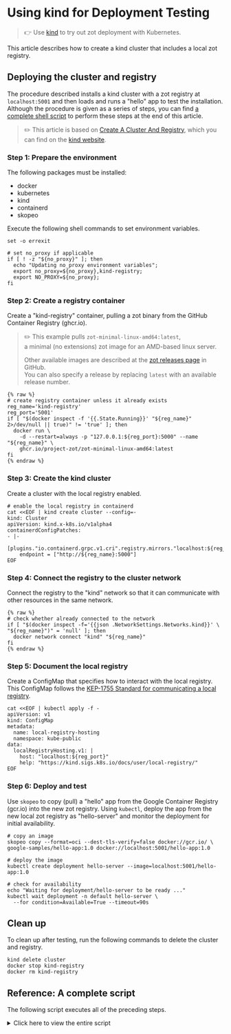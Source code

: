 # Using kind for Deployment Testing

> :point_right: Use [kind](https://kind.sigs.k8s.io/) to try out zot deployment with Kubernetes.

This article describes how to create a kind cluster that includes a local zot registry. 

## Deploying the cluster and registry

The procedure described installs a kind cluster with a zot registry at `localhost:5001` and then loads and runs a "hello" app to test the installation. Although the procedure is given as a series of steps, you can find [a complete shell script](#reference-a-complete-script) to perform these steps at the end of this article.

> :pencil2: This article is based on [Create A Cluster And Registry](https://kind.sigs.k8s.io/docs/user/local-registry/#create-a-cluster-and-registry), which you can find on the [kind website](https://kind.sigs.k8s.io/).


### Step 1: Prepare the environment 

The following packages must be installed:

- docker
- kubernetes
- kind
- containerd
- skopeo

Execute the following shell commands to set environment variables.

```shell
set -o errexit

# set no_proxy if applicable
if [ ! -z "${no_proxy}" ]; then 
  echo "Updating no_proxy environment variables";
  export no_proxy=${no_proxy},kind-registry;
  export NO_PROXY=${no_proxy};
fi
```

### Step 2: Create a registry container

Create a "kind-registry" container, pulling a zot binary from the GitHub Container Registry (ghcr.io).  

> :pencil2: This example pulls `zot-minimal-linux-amd64:latest`,   
> a minimal (no extensions) zot image for an AMD-based linux server. 
>       
> Other available images are described at the [zot releases page](https://github.com/project-zot/zot/releases) in GitHub.  
> You can also specify a release by replacing `latest` with an available release number.

```shell
{% raw %}
# create registry container unless it already exists
reg_name='kind-registry'
reg_port='5001'
if [ "$(docker inspect -f '{{.State.Running}}' "${reg_name}" 2>/dev/null || true)" != 'true' ]; then
  docker run \
    -d --restart=always -p "127.0.0.1:${reg_port}:5000" --name "${reg_name}" \
    ghcr.io/project-zot/zot-minimal-linux-amd64:latest
fi
{% endraw %}
```

### Step 3: Create the kind cluster

Create a cluster with the local registry enabled.

```shell
# enable the local registry in containerd
cat <<EOF | kind create cluster --config=-
kind: Cluster
apiVersion: kind.x-k8s.io/v1alpha4
containerdConfigPatches:
- |-
  [plugins."io.containerd.grpc.v1.cri".registry.mirrors."localhost:${reg_port}"]
    endpoint = ["http://${reg_name}:5000"]
EOF
```

### Step 4:  Connect the registry to the cluster network

Connect the registry to the "kind" network so that it can communicate with other resources in the same network.

```shell
{% raw %}
# check whether already connected to the network
if [ "$(docker inspect -f='{{json .NetworkSettings.Networks.kind}}' \
"${reg_name}")" = 'null' ]; then
  docker network connect "kind" "${reg_name}"
fi
{% endraw %}
```

### Step 5:  Document the local registry

Create a ConfigMap that specifies how to interact with the local registry. This ConfigMap follows the [KEP-1755 Standard for communicating a local registry](https://github.com/kubernetes/enhancements/tree/master/keps/sig-cluster-lifecycle/generic/1755-communicating-a-local-registry).

```shell
cat <<EOF | kubectl apply -f -
apiVersion: v1
kind: ConfigMap
metadata:
  name: local-registry-hosting
  namespace: kube-public
data:
  localRegistryHosting.v1: |
    host: "localhost:${reg_port}"
    help: "https://kind.sigs.k8s.io/docs/user/local-registry/"
EOF
```

### Step 6:  Deploy and test

Use `skopeo` to copy (pull) a "hello" app from the Google Container Registry (gcr.io) into the new zot registry. Using `kubectl`, deploy the app from the new local zot registry as "hello-server" and monitor the deployment for initial availability.

```shell
# copy an image
skopeo copy --format=oci --dest-tls-verify=false docker://gcr.io/ \
google-samples/hello-app:1.0 docker://localhost:5001/hello-app:1.0

# deploy the image
kubectl create deployment hello-server --image=localhost:5001/hello-app:1.0

# check for availability
echo "Waiting for deployment/hello-server to be ready ..."
kubectl wait deployment -n default hello-server \
  --for condition=Available=True --timeout=90s
```

## Clean up

To clean up after testing, run the following commands to delete the cluster and registry.

```shell
kind delete cluster
docker stop kind-registry
docker rm kind-registry
```

<a name="complete-script"></a>

## Reference: A complete script

The following script executes all of the preceding steps.

<details>
  <summary markdown="span">Click here to view the entire script</summary>

```shell
{% raw %}
#!/bin/sh
set -o errexit

# Reference: https://kind.sigs.k8s.io/docs/user/local-registry/

# set no_proxy if applicable
if [ ! -z "${no_proxy}" ]; then 
  echo "Updating no_proxy env var";
  export no_proxy=${no_proxy},kind-registry;
  export NO_PROXY=${no_proxy};
fi

# create registry container unless it already exists
reg_name='kind-registry'
reg_port='5001'
if [ "$(docker inspect -f '{{.State.Running}}' "${reg_name}" 2>/dev/null || true)" != 'true' ]; then
  docker run \
    -d --restart=always -p "127.0.0.1:${reg_port}:5000" --name "${reg_name}" \
    ghcr.io/project-zot/zot-minimal-linux-amd64:latest
fi

# create a cluster with the local registry enabled in containerd
cat <<EOF | kind create cluster --config=-
kind: Cluster
apiVersion: kind.x-k8s.io/v1alpha4
containerdConfigPatches:
- |-
  [plugins."io.containerd.grpc.v1.cri".registry.mirrors."localhost:${reg_port}"]
    endpoint = ["http://${reg_name}:5000"]
EOF

# connect the registry to the cluster network if not already connected
if [ "$(docker inspect -f='{{json .NetworkSettings.Networks.kind}}' "${reg_name}")" = 'null' ]; then
  docker network connect "kind" "${reg_name}"
fi

# https://github.com/kubernetes/enhancements/tree/master/keps/sig-cluster-lifecycle/generic/1755-communicating-a-local-registry
#
# document the local registry
cat <<EOF | kubectl apply -f -
apiVersion: v1
kind: ConfigMap
metadata:
  name: local-registry-hosting
  namespace: kube-public
data:
  localRegistryHosting.v1: |
    host: "localhost:${reg_port}"
    help: "https://kind.sigs.k8s.io/docs/user/local-registry/"
EOF

# copy an image
skopeo copy --format=oci --dest-tls-verify=false docker://gcr.io/google-samples/hello-app:1.0 docker://localhost:5001/hello-app:1.0

# deploy the image
kubectl create deployment hello-server --image=localhost:5001/hello-app:1.0

# check for availability
echo "Waiting for deployment/hello-server to be ready ..."
kubectl wait deployment -n default hello-server --for condition=Available=True --timeout=90s

# cleanup
echo "Press a key to begin cleanup ..."
read KEYPRESS
kind delete cluster
docker stop kind-registry
docker rm kind-registry
{% endraw %}
```

</details>